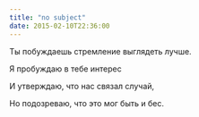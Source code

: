 ```yaml
---
title: "no subject"
date: 2015-02-10T22:36:00
---
```


Ты побуждаешь стремление выглядеть лучше.

Я пробуждаю в тебе интерес

И утверждаю, что нас связал случай,

Но подозреваю, что это мог быть и бес.

